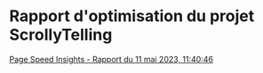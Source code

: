 # Rapport d'optimisation du projet ScrollyTelling
[Page Speed Insights - Rapport du 11 mai 2023, 11:40:46](https://pagespeed.web.dev/analysis/https-im-boyo-github-io-testa-radovanovic-felix-scrollytelling/zcr0kcuule?form_factor=mobile)
